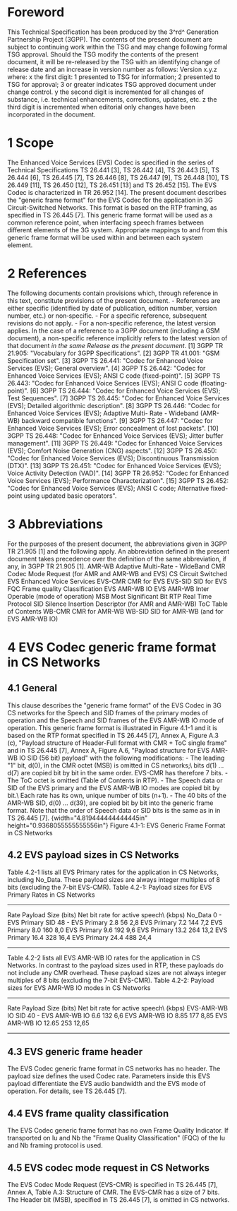 # Foreword
This Technical Specification has been produced by the 3^rd^ Generation
Partnership Project (3GPP).
The contents of the present document are subject to continuing work within the
TSG and may change following formal TSG approval. Should the TSG modify the
contents of the present document, it will be re-released by the TSG with an
identifying change of release date and an increase in version number as
follows:
Version x.y.z
where:
x the first digit:
1 presented to TSG for information;
2 presented to TSG for approval;
3 or greater indicates TSG approved document under change control.
y the second digit is incremented for all changes of substance, i.e. technical
enhancements, corrections, updates, etc.
z the third digit is incremented when editorial only changes have been
incorporated in the document.
# 1 Scope
The Enhanced Voice Services (EVS) Codec is specified in the series of
Technical Specifications TS 26.441 [3], TS 26.442 [4], TS 26.443 [5], TS
26.444 [6], TS 26.445 [7], TS 26.446 [8], TS 26.447 [9], TS 26.448 [10], TS
26.449 [11], TS 26.450 [12], TS 26.451 [13] and TS 26.452 [15]. The EVS Codec
is characterized in TR 26.952 [14].
The present document describes the \"generic frame format\" for the EVS Codec
for the application in 3G Circuit-Switched Networks. This format is based on
the RTP framing, as specified in TS 26.445 [7]. This generic frame format will
be used as a common reference point, when interfacing speech frames between
different elements of the 3G system. Appropriate mappings to and from this
generic frame format will be used within and between each system element.
# 2 References
The following documents contain provisions which, through reference in this
text, constitute provisions of the present document.
\- References are either specific (identified by date of publication, edition
number, version number, etc.) or non‑specific.
\- For a specific reference, subsequent revisions do not apply.
\- For a non-specific reference, the latest version applies. In the case of a
reference to a 3GPP document (including a GSM document), a non-specific
reference implicitly refers to the latest version of that document _in the
same Release as the present document_.
[1] 3GPP TR 21.905: \"Vocabulary for 3GPP Specifications\".
[2] 3GPP TR 41.001: \"GSM Specification set\".
[3] 3GPP TS 26.441: \"Codec for Enhanced Voice Services (EVS); General
overview\".
[4] 3GPP TS 26.442: \"Codec for Enhanced Voice Services (EVS); ANSI C code
(fixed-point)\".
[5] 3GPP TS 26.443: \"Codec for Enhanced Voice Services (EVS); ANSI C code
(floating-point)\".
[6] 3GPP TS 26.444: \"Codec for Enhanced Voice Services (EVS); Test
Sequences\".
[7] 3GPP TS 26.445: \"Codec for Enhanced Voice Services (EVS); Detailed
algorithmic description\".
[8] 3GPP TS 26.446: \"Codec for Enhanced Voice Services (EVS); Adaptive Multi-
Rate - Wideband (AMR-WB) backward compatible functions\".
[9] 3GPP TS 26.447: \"Codec for Enhanced Voice Services (EVS); Error
concealment of lost packets\".
[10] 3GPP TS 26.448: \"Codec for Enhanced Voice Services (EVS); Jitter buffer
management\".
[11] 3GPP TS 26.449: \"Codec for Enhanced Voice Services (EVS); Comfort Noise
Generation (CNG) aspects\".
[12] 3GPP TS 26.450: \"Codec for Enhanced Voice Services (EVS); Discontinuous
Transmission (DTX)\".
[13] 3GPP TS 26.451: \"Codec for Enhanced Voice Services (EVS); Voice Activity
Detection (VAD)\".
[14] 3GPP TR 26.952: \"Codec for Enhanced Voice Services (EVS); Performance
Characterization\".
[15] 3GPP TS 26.452: \"Codec for Enhanced Voice Services (EVS); ANSI C code;
Alternative fixed-point using updated basic operators\".
# 3 Abbreviations
For the purposes of the present document, the abbreviations given in 3GPP TR
21.905 [1] and the following apply. An abbreviation defined in the present
document takes precedence over the definition of the same abbreviation, if
any, in 3GPP TR 21.905 [1].
AMR-WB Adaptive Multi-Rate - WideBand
CMR Codec Mode Request (for AMR and AMR-WB and EVS)
CS Circuit Switched
EVS Enhanced Voice Services
EVS-CMR CMR for EVS
EVS-SID SID for EVS
FQC Frame quality Classification
EVS AMR-WB IO EVS AMR-WB Inter Operable (mode of operation)
MSB Most Significant Bit
RTP Real Time Protocol
SID Silence Insertion Descriptor (for AMR and AMR-WB)
ToC Table of Contents
WB-CMR CMR for AMR-WB
WB-SID SID for AMR-WB (and for EVS AMR-WB IO)
# 4 EVS Codec generic frame format in CS Networks
## 4.1 General
This clause describes the \"generic frame format\" of the EVS Codec in 3G CS
networks for the Speech and SID frames of the primary modes of operation and
the Speech and SID frames of the EVS AMR-WB IO mode of operation.
This generic frame format is illustrated in Figure 4.1-1 and it is based on
the RTP format specified in TS 26.445 [7], Annex A, Figure A.3 (c), \"Payload
structure of Header-Full format with CMR + ToC single frame\" and in TS 26.445
[7], Annex A, Figure A.6, \"Payload structure for EVS AMR-WB IO SID (56 bit)
payload\" with the following modifications:
\- The leading \"1\" bit, d(0), in the CMR octet (MSB) is omitted in CS
networks;\ bits d(1) ... d(7) are copied bit by bit in the same order. EVS-CMR
has therefore 7 bits.
\- The ToC octet is omitted (Table of Contents in RTP).
\- The Speech data or SID of the EVS primary and the EVS AMR-WB IO modes are
copied bit by bit.\ Each rate has its own, unique number of bits (n+1).
\- The 40 bits of the AMR-WB SID, d(0) ... d(39), are copied bit by bit into
the generic frame format.
Note that the order of Speech data or SID bits is the same as in in TS 26.445
[7].
{width="4.819444444444445in" height="0.9368055555555556in"}
Figure 4.1-1: EVS Generic Frame Format in CS Networks
## 4.2 EVS payload sizes in CS Networks
Table 4.2-1 lists all EVS Primary rates for the application in CS Networks,
including No_Data. These payload sizes are always integer multiples of 8 bits
(excluding the 7-bit EVS-CMR).
Table 4.2-1: Payload sizes for EVS Primary Rates in CS Networks
* * *
Rate Payload Size (bits) Net bit rate for active speech\ (kbps)
No_Data 0 -
EVS Primary SID 48 -
EVS Primary 2.8 56 2,8
EVS Primary 7.2 144 7,2
EVS Primary 8.0 160 8,0
EVS Primary 9.6 192 9,6
EVS Primary 13.2 264 13,2
EVS Primary 16.4 328 16,4
EVS Primary 24.4 488 24,4
* * *
Table 4.2-2 lists all EVS AMR-WB IO rates for the application in CS Networks.
In contrast to the payload sizes used in RTP, these payloads do not include
any CMR overhead. These payload sizes are not always integer multiples of 8
bits (excluding the 7-bit EVS-CMR).
Table 4.2-2: Payload sizes for EVS AMR-WB IO modes in CS Networks
* * *
Rate Payload Size (bits) Net bit rate for active speech\ (kbps)
EVS-AMR-WB IO SID 40 -
EVS AMR-WB IO 6.6 132 6,6
EVS AMR-WB IO 8.85 177 8,85
EVS AMR-WB IO 12.65 253 12,65
* * *
## 4.3 EVS generic frame header
The EVS Codec generic frame format in CS networks has no header. The payload
size defines the used Codec rate. Parameters inside this EVS payload
differentiate the EVS audio bandwidth and the EVS mode of operation. For
details, see TS 26.445 [7].
## 4.4 EVS frame quality classification
The EVS Codec generic frame format has no own Frame Quality Indicator. If
transported on Iu and Nb the \"Frame Quality Classification\" (FQC) of the Iu
and Nb framing protocol is used.
## 4.5 EVS codec mode request in CS Networks
The EVS Codec Mode Request (EVS-CMR) is specified in TS 26.445 [7], Annex A,
Table A.3: Structure of CMR. The EVS-CMR has a size of 7 bits. The Header bit
(MSB), specified in TS 26.445 [7], is omitted in CS networks.
#